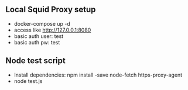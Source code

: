 ## Local Squid Proxy setup
- docker-compose up -d
- access like http://127.0.0.1:8080
- basic auth user: test
- basic auth pw: test

## Node test script
- Install dependencies: npm install -save node-fetch https-proxy-agent
- node test.js